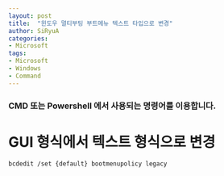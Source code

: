 ```yaml
---
layout: post
title:  "윈도우 멀티부팅 부트메뉴 텍스트 타입으로 변경"
author: SiRyuA
categories:
- Microsoft
tags:
- Microsoft
- Windows
- Command
---
```


### CMD 또는 Powershell 에서 사용되는 명령어를 이용합니다.

# GUI 형식에서 텍스트 형식으로 변경
~~~
bcdedit /set {default} bootmenupolicy legacy
~~~
